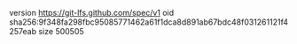 version https://git-lfs.github.com/spec/v1
oid sha256:9f348fa298fbc95085771462a61f1dca8d891ab67bdc48f031261121f4257eab
size 500505
